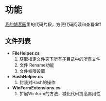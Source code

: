 # 功能
[我的博客园](http://www.cnblogs.com/zhaoqingqing/)里的代码片段，方便代码阅读和查看diff


## 文件列表
- **FileHelper.cs**
	1. 获取指定文件夹下所有子目录中的所有文件 
	2. 文件 Rename功能 
	3. 文件权限设置
- **HashHelper.cs**
	1. 封装对Hash的操作
- **WinFormExtensions.cs**
	1. 扩展Winform的方法，减化代码提高易用性